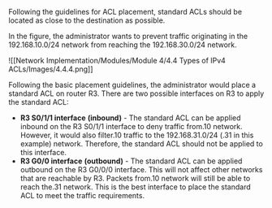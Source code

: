 Following the guidelines for ACL placement, standard ACLs should be located as close to the destination as possible.

In the figure, the administrator wants to prevent traffic originating in the 192.168.10.0/24 network from reaching the 192.168.30.0/24 network.

![[Network Implementation/Modules/Module 4/4.4 Types of IPv4 ACLs/Images/4.4.4.png]]

Following the basic placement guidelines, the administrator would place a standard ACL on router R3. There are two possible interfaces on R3 to apply the standard ACL:

- **R3 S0/1/1 interface** **(inbound)** - The standard ACL can be applied inbound on the R3 S0/1/1 interface to deny traffic from.10 network. However, it would also filter.10 traffic to the 192.168.31.0/24 (.31 in this example) network. Therefore, the standard ACL should not be applied to this interface.
- **R3 G0/0 interface** **(outbound)** - The standard ACL can be applied outbound on the R3 G0/0/0 interface. This will not affect other networks that are reachable by R3. Packets from.10 network will still be able to reach the.31 network. This is the best interface to place the standard ACL to meet the traffic requirements.